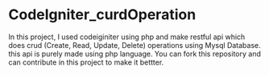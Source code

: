 # CodeIgniter_curdOperation

In this project, I used codeiginiter using php and make restful api which does crud (Create, Read, Update, Delete) operations using Mysql Database.
this api is purely made using php language. You can fork this repository and can contribute in this project to make it bettter.
